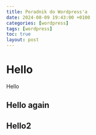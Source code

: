```yaml
---
title: Poradnik do Wordpress'a
date: 2024-08-09 19:43:00 +0100
categories: [wordpress]
tags: [wordpress]
toc: true
layout: post
---
```

# Hello
Hello
## Hello again

## Hello2
